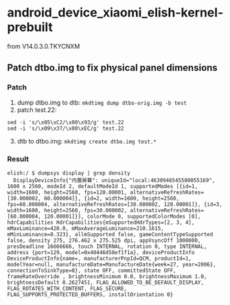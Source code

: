 # android_device_xiaomi_elish-kernel-prebuilt

from V14.0.3.0.TKYCNXM

## Patch dtbo.img to fix physical panel dimensions

### Patch

1. dump dtbo.img to dtb: `mkdtimg dump dtbo-orig.img -b test`
2. patch test.22:
```shell
sed -i 's/\x05\xC2/\x00\x93/g' test.22
sed -i 's/\x09\x37/\x00\xEC/g' test.22
```
3. dtb to dtbo.img: `mkdtimg create dtbo.img test.*`

### Result

```shell
elish:/ $ dumpsys display | grep density                                                       
  DisplayDeviceInfo{"内置屏幕": uniqueId="local:4630946545580055169", 1600 x 2560, modeId 2, defaultModeId 1, supportedModes [{id=1, width=1600, height=2560, fps=120.00001, alternativeRefreshRates=[30.000002, 60.000004]}, {id=2, width=1600, height=2560, fps=60.000004, alternativeRefreshRates=[30.000002, 120.00001]}, {id=3, width=1600, height=2560, fps=30.000002, alternativeRefreshRates=[60.000004, 120.00001]}], colorMode 0, supportedColorModes [0], hdrCapabilities HdrCapabilities{mSupportedHdrTypes=[2, 3, 4], mMaxLuminance=420.0, mMaxAverageLuminance=210.1615, mMinLuminance=0.323}, allmSupported false, gameContentTypeSupported false, density 275, 276.462 x 275.525 dpi, appVsyncOff 1000000, presDeadline 16666666, touch INTERNAL, rotation 0, type INTERNAL, address {port=129, model=0x40446d58ef1f1a}, deviceProductInfo DeviceProductInfo{name=, manufacturerPnpId=QCM, productId=1, modelYear=null, manufactureDate=ManufactureDate{week=27, year=2006}, connectionToSinkType=0}, state OFF, committedState OFF, frameRateOverride , brightnessMinimum 0.0, brightnessMaximum 1.0, brightnessDefault 0.2627451, FLAG_ALLOWED_TO_BE_DEFAULT_DISPLAY, FLAG_ROTATES_WITH_CONTENT, FLAG_SECURE, FLAG_SUPPORTS_PROTECTED_BUFFERS, installOrientation 0}
```
